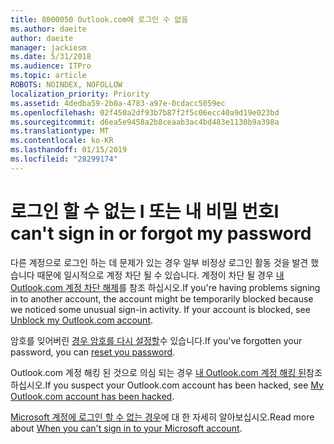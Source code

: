 ```yaml
---
title: 8000050 Outlook.com에 로그인 수 없음
ms.author: daeite
author: daeite
manager: jackiesm
ms.date: 5/31/2018
ms.audience: ITPro
ms.topic: article
ROBOTS: NOINDEX, NOFOLLOW
localization_priority: Priority
ms.assetid: 4dedba59-2b0a-4783-a97e-0cdacc5059ec
ms.openlocfilehash: 02f450a2df93b7b87f2f5c06ecc40a9d19e023bd
ms.sourcegitcommit: d6ea5e9458a2b8ceaab3ac4bd483e1130b9a398a
ms.translationtype: MT
ms.contentlocale: ko-KR
ms.lasthandoff: 01/15/2019
ms.locfileid: "28299174"
---
```

# <a name="i-cant-sign-in-or-forgot-my-password"></a><span data-ttu-id="0d95f-102">로그인 할 수 없는 I 또는 내 비밀 번호</span><span class="sxs-lookup"><span data-stu-id="0d95f-102">I can't sign in or forgot my password</span></span>

<span data-ttu-id="0d95f-p101">다른 계정으로 로그인 하는 데 문제가 있는 경우 일부 비정상 로그인 활동 것을 발견 했습니다 때문에 일시적으로 계정 차단 될 수 있습니다. 계정이 차단 될 경우 [내 Outlook.com 계정 차단 해제](https://go.microsoft.com/fwlink/p/?linkid=2001800&amp;clcid=0x409)를 참조 하십시오.</span><span class="sxs-lookup"><span data-stu-id="0d95f-p101">If you're having problems signing in to another account, the account might be temporarily blocked because we noticed some unusual sign-in activity. If your account is blocked, see [Unblock my Outlook.com account](https://go.microsoft.com/fwlink/p/?linkid=2001800&amp;clcid=0x409).</span></span>
  
<span data-ttu-id="0d95f-105">암호를 잊어버린 [경우 암호를 다시 설정할](https://go.microsoft.com/fwlink/p/?linkid=841909)수 있습니다.</span><span class="sxs-lookup"><span data-stu-id="0d95f-105">If you've forgotten your password, you can [reset you password](https://go.microsoft.com/fwlink/p/?linkid=841909).</span></span>
  
<span data-ttu-id="0d95f-106">Outlook.com 계정 해킹 된 것으로 의심 되는 경우 [내 Outlook.com 계정 해킹 된](https://go.microsoft.com/fwlink/p/?linkid=874366)참조 하십시오.</span><span class="sxs-lookup"><span data-stu-id="0d95f-106">If you suspect your Outlook.com account has been hacked, see [My Outlook.com account has been hacked](https://go.microsoft.com/fwlink/p/?linkid=874366).</span></span>
  
<span data-ttu-id="0d95f-107">[Microsoft 계정에 로그인 할 수 없는 경우](https://go.microsoft.com/fwlink/p/?linkid=842227)에 대 한 자세히 알아보십시오.</span><span class="sxs-lookup"><span data-stu-id="0d95f-107">Read more about [When you can't sign in to your Microsoft account](https://go.microsoft.com/fwlink/p/?linkid=842227).</span></span>
  

